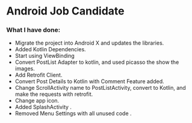 # Android Job Candidate

### What I have done:

- Migrate the project into Android X and updates the libraries.
- Added Kotlin Dependencies.
- Start using ViewBinding
- Convert PostList Adapter to kotlin, and used picasso the show the images.
- Add Retrofit Client.
- Convert Post Details to Kotlin with Comment Feature added.
- Change ScrollActivity name to PostListActivity, convert to Kotlin, and make the requests with retrofit.
- Change app icon.
- Added SplashActivity .
- Removed Menu Settings with all unused code .

